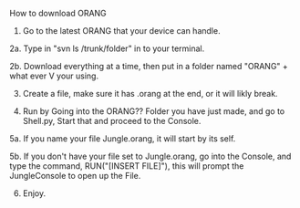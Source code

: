 How to download ORANG


1. Go to the latest ORANG that your device can handle.

2a. Type in "svn ls <repo>/trunk/folder" in to your terminal.

2b. Download everything at a time, then put in a folder named "ORANG" + what ever V your using.

3. Create a file, make sure it has .orang at the end, or it will likly break.

4. Run by Going into the ORANG?? Folder you have just made, and go to Shell.py, Start that and proceed to the Console.

5a. If you name your file Jungle.orang, it will start by its self.

5b. If you don't have your file set to Jungle.orang, go into the Console, and type the command, RUN("[INSERT FILE]"), this will prompt the JungleConsole to open up the File.

6. Enjoy.
